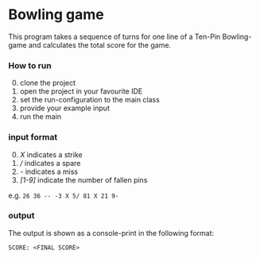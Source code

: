 # Bowling game 

This program takes a sequence of turns for one line of a Ten-Pin Bowling-game and calculates the total score for the game. 

### How to run 
0. clone the project
0. open the project in your favourite IDE
0. set the run-configuration to the main class
0. provide your example input 
0. run the main 


### input format
0. *X* indicates a strike
0. */* indicates a spare
0. *-* indicates a miss
0. *[1-9]* indicate the number of fallen pins

e.g. ```26 36 -- -3 X 5/ 81 X 21 9-```

### output 
The output is shown as a console-print in the following format:

```SCORE: <FINAL SCORE>```